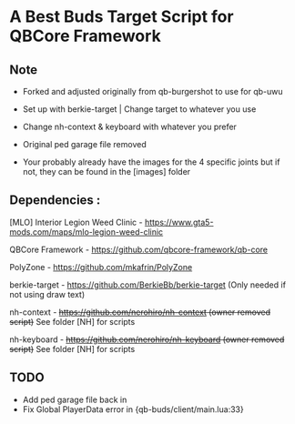 # A Best Buds Target Script for QBCore Framework

## Note

- Forked and adjusted originally from qb-burgershot to use for qb-uwu

- Set up with berkie-target | Change target to whatever you use

- Change nh-context & keyboard with whatever you prefer

- Original ped garage file removed

- Your probably already have the images for the 4 specific joints but if not, they can be found in the [images] folder

## Dependencies :

[MLO] Interior Legion Weed Clinic - https://www.gta5-mods.com/maps/mlo-legion-weed-clinic

QBCore Framework - https://github.com/qbcore-framework/qb-core

PolyZone - https://github.com/mkafrin/PolyZone

berkie-target - https://github.com/BerkieBb/berkie-target (Only needed if not using draw text)

nh-context - ~~https://github.com/nerohiro/nh-context (owner removed script)~~ See folder [NH] for scripts

nh-keyboard - ~~https://github.com/nerohiro/nh-keyboard (owner removed script)~~ See folder [NH] for scripts

## TODO

- Add ped garage file back in
- Fix Global PlayerData error in {qb-buds/client/main.lua:33}